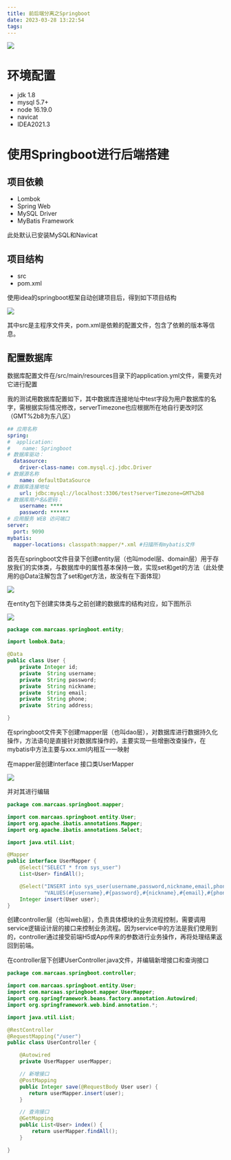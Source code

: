 ```yaml
---
title: 前后端分离之Springboot
date: 2023-03-28 13:22:54
tags:
---
```


![](https://raw.githubusercontent.com/marcaas/hexoPicgo/master/wallhaven-qzdqvr.jpg)

<!-- more -->

# 环境配置
* jdk 1.8
* mysql 5.7+
* node 16.19.0
* navicat 
* IDEA2021.3

# 使用Springboot进行后端搭建
## 项目依赖
* Lombok
* Spring Web
* MySQL Driver
* MyBatis Framework

此处默认已安装MySQL和Navicat

## 项目结构

* src
* pom.xml

使用idea的springboot框架自动创建项目后，得到如下项目结构

![](https://raw.githubusercontent.com/marcaas/hexoPicgo/master/20230328103910.png)

其中src是主程序文件夹，pom.xml是依赖的配置文件，包含了依赖的版本等信息。

## 配置数据库

数据库配置文件在/src/main/resources目录下的application.yml文件，需要先对它进行配置

我的测试用数据库配置如下，其中数据库连接地址中test字段为用户数据库的名字，需根据实际情况修改，serverTimezone也应根据所在地自行更改时区（GMT%2b8为东八区）

```yml
## 应用名称
spring:
#  application:
#    name: Springboot
# 数据库驱动：
  datasource:
    driver-class-name: com.mysql.cj.jdbc.Driver
# 数据源名称
    name: defaultDataSource
# 数据库连接地址
    url: jdbc:mysql://localhost:3306/test?serverTimezone=GMT%2b8
# 数据库用户名&密码：
    username: ****
    password: ******
# 应用服务 WEB 访问端口
server:
  port: 9090
mybatis:
  mapper-locations: classpath:mapper/*.xml #扫描所有mybatis文件
```

首先在springboot文件目录下创建entity层（也叫model层、domain层）用于存放我们的实体类，与数据库中的属性基本保持一致，实现set和get的方法（此处使用的@Data注解包含了set和get方法，故没有在下面体现）

![](https://raw.githubusercontent.com/marcaas/hexoPicgo/master/20230309102013.png)

在entity包下创建实体类与之前创建的数据库的结构对应，如下图所示

![](https://raw.githubusercontent.com/marcaas/hexoPicgo/master/20230309102359.png)

```java
package com.marcaas.springboot.entity;

import lombok.Data;

@Data
public class User {
    private Integer id;
    private  String username;
    private  String password;
    private  String nickname;
    private  String email;
    private  String phone;
    private  String address;

}
```

在springboot文件夹下创建mapper层（也叫dao层），对数据库进行数据持久化操作，方法语句是直接针对数据库操作的，主要实现一些增删改查操作，在mybatis中方法主要与xxx.xml内相互一一映射

在mapper层创建Interface 接口类UserMapper

![](https://raw.githubusercontent.com/marcaas/hexoPicgo/master/20230309114057.png)

并对其进行编辑

```java
package com.marcaas.springboot.mapper;

import com.marcaas.springboot.entity.User;
import org.apache.ibatis.annotations.Mapper;
import org.apache.ibatis.annotations.Select;

import java.util.List;

@Mapper
public interface UserMapper {
    @Select("SELECT * from sys_user")
    List<User> findAll();

    @Select("INSERT into sys_user(username,password,nickname,email,phone,address) " +
            "VALUES(#{username},#{password},#{nickname},#{email},#{phone},#{address})")
    Integer insert(User user);
}

```

创建controller层（也叫web层），负责具体模块的业务流程控制，需要调用service逻辑设计层的接口来控制业务流程。因为service中的方法是我们使用到的，controller通过接受前端H5或App传来的参数进行业务操作，再将处理结果返回到前端。

在controller层下创建UserController.java文件，并编辑新增接口和查询接口

```java
package com.marcaas.springboot.controller;

import com.marcaas.springboot.entity.User;
import com.marcaas.springboot.mapper.UserMapper;
import org.springframework.beans.factory.annotation.Autowired;
import org.springframework.web.bind.annotation.*;

import java.util.List;

@RestController
@RequestMapping("/user")
public class UserController {

    @Autowired
    private UserMapper userMapper;

    // 新增接口
    @PostMapping
    public Integer save(@RequestBody User user) {
       return userMapper.insert(user);
    }

    // 查询接口
    @GetMapping
    public List<User> index() {
        return userMapper.findAll();
    }

}

```
